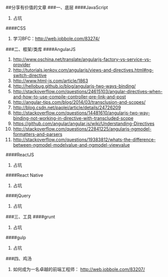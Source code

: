 ##分享有价值的文章
###一、底层
####JavaScript
1. 占坑

####CSS
1. 学习BFC：http://web.jobbole.com/83274/


###二、框架/类库
####AngularJS
1. http://www.oschina.net/translate/angularjs-factory-vs-service-vs-provider
2. http://tutorials.jenkov.com/angularjs/views-and-directives.html#ng-switch-directive
3. http://www.html-js.com/article/1863
4. http://hellobug.github.io/blog/angularjs-two-ways-binding/
5. http://stackoverflow.com/questions/24615103/angular-directives-when-and-how-to-use-compile-controller-pre-link-and-post
6. http://angular-tips.com/blog/2014/03/transclusion-and-scopes/
7. http://blog.csdn.net/paolei/article/details/24726209
8. http://stackoverflow.com/questions/14481610/angularjs-two-way-binding-not-working-in-directive-with-transcluded-scope
9. https://github.com/angular/angular.js/wiki/Understanding-Directives
10. http://stackoverflow.com/questions/22841225/angularjs-ngmodel-formatters-and-parsers
11. http://stackoverflow.com/questions/19383812/whats-the-difference-between-ngmodel-modelvalue-and-ngmodel-viewvalue


####ReactJS
1. 占坑


####React Native
1. 占坑


####jQuery
1. 占坑




###三、工具
####grunt
1. 占坑

####gulp
1. 占坑


###四、鸡汤
1. 如何成为一名卓越的前端工程师： http://web.jobbole.com/83207/





